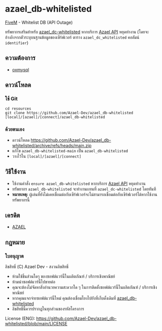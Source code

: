 # azael_db-whitelisted
[FiveM](https://fivem.net/)  - Whitelist DB (API Outage)

ทรัพยากรเสริมสำหรับ [azael_dc-whitelisted](https://fivem.azael.dev/digishop/azael-dc-whitelisted) หากบริการ [Azael API](https://api.azael.dev/) หยุดทำงาน (โดยจะอ้างอิงจากตัวระบุบนฐานข้อมูลของเซิร์ฟเวอร์ ตาราง `azael_dc_whitelisted` คอลัมน์ `identifier`)

## ความต้องการ
- [oxmysql](https://github.com/overextended/oxmysql)

## ดาวน์โหลด

### ใช้ Git
```
cd resources
git clone https://github.com/Azael-Dev/azael_db-whitelisted [local]/[azael]/[connect]/azael_db-whitelisted
```

### ด้วยตนเอง
- ดาวน์โหลด https://github.com/Azael-Dev/azael_db-whitelisted/archive/refs/heads/main.zip
- แก้ไข `azael_db-whitelisted-main` เป็น `azael_db-whitelisted`
- วางไว้ใน `[local]/[azael]/[connect]`

## วิธีใช้งาน
- ใช้งานคำสั่ง `ensure azael_db-whitelisted` หากบริการ [Azael API](https://api.azael.dev/) หยุดทำงาน
- ทรัพยากร `azael_db-whitelisted` จะทำงานเเทนที่ `azael_dc-whitelisted` โดยทันที
- **หมายเหตุ:** ผู้เล่นที่ยังไม่เคยเชื่อมต่อกับเซิร์ฟเวอร์จะไม่สามารถเชื่อมต่อกับเซิร์ฟเวอร์ได้หากใช้งานทรัพยากรนี้

## เครดิต
- [AZAEL](https://discord.gg/Ca5W62f)

## กฎหมาย
### ใบอนุญาต

ลิขสิทธิ์ (C) Azael Dev - สงวนลิขสิทธิ์

- ห้ามใช้ชิ้นส่วนใดๆ ของซอฟต์แวร์นี้ในผลิตภัณฑ์ / บริการเชิงพาณิชย์
- ห้ามนำซอฟต์แวร์นี้ไปขายต่อ
- คุณจะต้องไม่จัดหาสิ่งอำนวยความสะดวกใด ๆ ในการติดตั้งซอฟต์แวร์นี้ในผลิตภัณฑ์ / บริการเชิงพาณิชย์
- หากคุณแจกจ่ายซอฟต์แวร์นี้ใหม่ คุณต้องเชื่อมโยงไปยังที่เก็บดั้งเดิมที่ [azael_db-whitelisted](https://github.com/Azael-Dev/azael_db-whitelisted)
- ลิขสิทธิ์นี้ควรปรากฏในทุกส่วนของรหัสโครงการ

License (ENG): https://github.com/Azael-Dev/azael_db-whitelisted/blob/main/LICENSE

